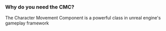 ### Why do you need the CMC?
The Character Movement Component is a powerful class in unreal engine's gameplay framework
